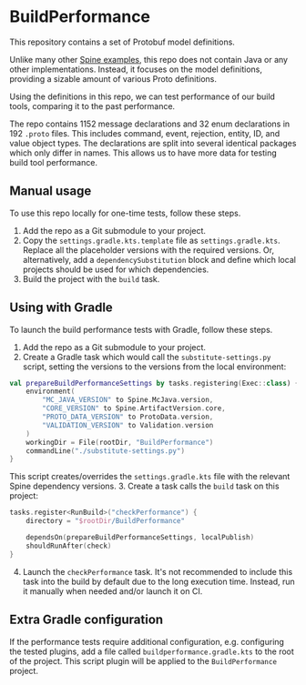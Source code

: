 # BuildPerformance

This repository contains a set of Protobuf model definitions.

Unlike many other [Spine examples](https://github.com/spine-examples), this repo does not contain
Java or any other implementations. Instead, it focuses on the model definitions, providing
a sizable amount of various Proto definitions.

Using the definitions in this repo, we can test performance of our build tools, comparing it to
the past performance.

The repo contains 1152 message declarations and 32 enum declarations in 192 `.proto` files.
This includes command, event, rejection, entity, ID, and value object types.
The declarations are split into several identical packages which only differ in names.
This allows us to have more data for testing build tool performance.

## Manual usage

To use this repo locally for one-time tests, follow these steps.

1. Add the repo as a Git submodule to your project.
2. Copy the `settings.gradle.kts.template` file as `settings.gradle.kts`.
   Replace all the placeholder versions with the required versions. Or, alternatively,
   add a `dependencySubstitution` block and define which local projects should be used for which
   dependencies.
3. Build the project with the `build` task.

## Using with Gradle

To launch the build performance tests with Gradle, follow these steps.

1. Add the repo as a Git submodule to your project.
2. Create a Gradle task which would call the `substitute-settings.py` script, setting the versions
   to the versions from the local environment:
```kotlin
val prepareBuildPerformanceSettings by tasks.registering(Exec::class) {
    environment(
        "MC_JAVA_VERSION" to Spine.McJava.version,
        "CORE_VERSION" to Spine.ArtifactVersion.core,
        "PROTO_DATA_VERSION" to ProtoData.version,
        "VALIDATION_VERSION" to Validation.version
    )
    workingDir = File(rootDir, "BuildPerformance")
    commandLine("./substitute-settings.py")
}
```
   This script creates/overrides the `settings.gradle.kts` file with the relevant
   Spine dependency versions.
3. Create a task calls the `build` task on this project:
```kotlin
tasks.register<RunBuild>("checkPerformance") {
    directory = "$rootDir/BuildPerformance"

    dependsOn(prepareBuildPerformanceSettings, localPublish)
    shouldRunAfter(check)
}
```
4. Launch the `checkPerformance` task. It's not recommended to include this task into the build
   by default due to the long execution time. Instead, run it manually when needed and/or launch
   it on CI.

## Extra Gradle configuration

If the performance tests require additional configuration, e.g. configuring the tested plugins,
add a file called `buildperformance.gradle.kts` to the root of the project. This script plugin
will be applied to the `BuildPerformance` project.
